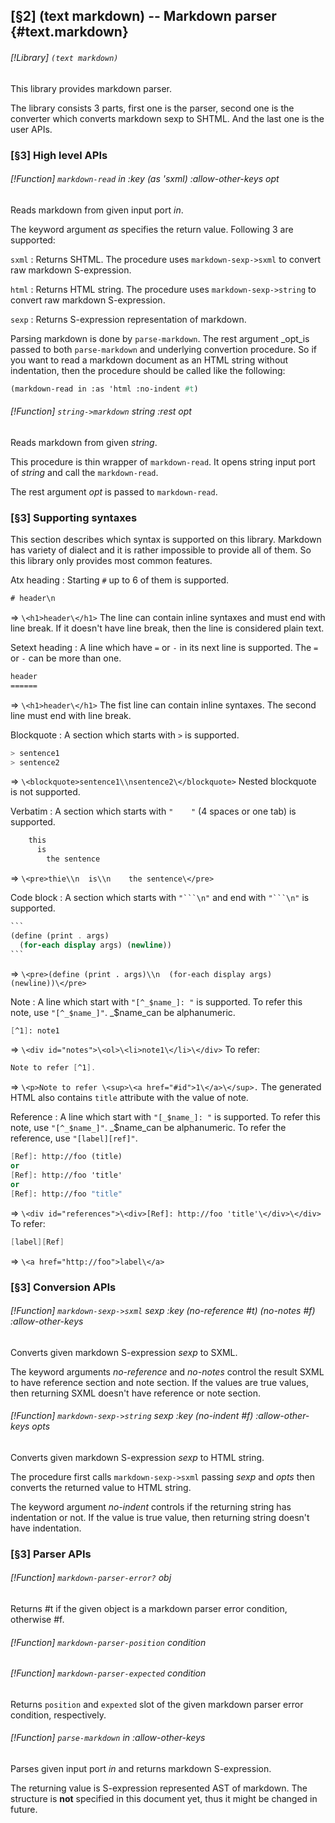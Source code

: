 [§2] (text markdown) -- Markdown parser {#text.markdown}
-------------

###### [!Library] `(text markdown)` 

This library provides markdown parser.

The library consists 3 parts, first one is the parser, second one is the
converter which converts markdown sexp to SHTML. And the last one is the
user APIs.


### [§3] High level APIs

###### [!Function] `markdown-read`  _in_ _:key_ _(as_ _'sxml)_ _:allow-other-keys_ _opt_

Reads markdown from given input port _in_.

The keyword argument _as_ specifies the return value. Following 3 are
supported:

`sxml`
: Returns SHTML. The procedure uses
     `markdown-sexp->sxml` to convert raw markdown S-expression.

`html`
: Returns HTML string.  The procedure uses
     `markdown-sexp->string` to convert raw markdown S-expression.

`sexp`
: Returns S-expression representation of markdown.

Parsing markdown is done by `parse-markdown`. The rest argument _opt_is passed to both `parse-markdown` and underlying convertion procedure.
So if you want to read a markdown document as an HTML string without
indentation, then the procedure should be called like the following:

``````````scheme
(markdown-read in :as 'html :no-indent #t)
``````````



###### [!Function] `string->markdown`  _string_ _:rest_ _opt_

Reads markdown from given _string_.

This procedure is thin wrapper of `markdown-read`. It opens string
input port of _string_ and call the `markdown-read`.

The rest argument _opt_ is passed to `markdown-read`.


### [§3] Supporting syntaxes

This section describes which syntax is supported on this library. Markdown
has variety of dialect and it is rather impossible to provide all of them.
So this library only provides most common features.

Atx heading
: Starting `#` up to 6 of them is supported.
  ``````````scheme
  # header\n
  ``````````
  => ``\<h1>header\</h1>``
  The line can contain inline syntaxes and must end with line break. If it
  doesn't have line break, then the line is considered plain text.

Setext heading
: A line which have `=` or `-` in its
  next line is supported. The `=` or `-` can be more than one.
  ``````````scheme
  header
  ======
  ``````````
  => ``\<h1>header\</h1>``
  The fist line can contain inline syntaxes. The second line must end with
  line break.

Blockquote
: A section which starts with `>` is supported.
  ``````````scheme
  > sentence1
  > sentence2
  ``````````
  => ``\<blockquote>sentence1\\nsentence2\</blockquote>``
  Nested blockquote is not supported.

Verbatim
: A section which starts with `"    "` 
  (4 spaces or one tab) is supported.
  ``````````scheme
      this
        is
          the sentence
  ``````````
  => ``\<pre>thie\\n  is\\n    the sentence\</pre>``

Code block
: A section which starts with `"```\n"` and end with
  `"```\n"` is supported.
  ``````````scheme
  ```
  (define (print . args)
    (for-each display args) (newline))
  ```
  ``````````
  => ``\<pre>(define (print . args)\\n  (for-each display args) (newline))\</pre>``

Note
: A line which start with `"[^_$name_]: "` is 
  supported. To refer this note, use `"[^_$name_]"`. _$name_can be alphanumeric.
  ``````````scheme
  [^1]: note1
  ``````````
  => ``\<div id="notes">\<ol>\<li>note1\</li>\</div>``
  To refer:
  ``````````scheme
  Note to refer [^1].
  ``````````
  => ``\<p>Note to refer \<sup>\<a href="#id">1\</a>\</sup>.``
  The generated HTML also contains `title` attribute with the value of
  note.

Reference
: A line which start with `"[_$name_]: "` is 
  supported. To refer this note, use `"[^_$name_]"`. _$name_can be alphanumeric. To refer the reference, use `"[label][ref]"`.
  ``````````scheme
  [Ref]: http://foo (title)
  or
  [Ref]: http://foo 'title'
  or
  [Ref]: http://foo "title"
  ``````````
  => ``\<div id="references">\<div>[Ref]: http://foo 'title'\</div>\</div>``
  To refer:
  ``````````scheme
  [label][Ref]
  ``````````
  => ``\<a href="http://foo">label\</a>``

### [§3] Conversion APIs

###### [!Function] `markdown-sexp->sxml`  _sexp_ _:key_ _(no-reference_ _#t)_ _(no-notes_ _#f)_ _:allow-other-keys_

Converts given markdown S-expression _sexp_ to SXML.

The keyword arguments _no-reference_ and _no-notes_ control the
result SXML to have reference section and note section. If the values are
true values, then returning SXML doesn't have reference or note section.


###### [!Function] `markdown-sexp->string`  _sexp_ _:key_ _(no-indent_ _#f)_ _:allow-other-keys_ _opts_

Converts given markdown S-expression _sexp_ to HTML string.

The procedure first calls `markdown-sexp->sxml` passing _sexp_ and
_opts_ then converts the returned value to HTML string.

The keyword argument _no-indent_ controls if the returning string
has indentation or not. If the value is true value, then returning string
doesn't have indentation.


### [§3] Parser APIs

###### [!Function] `markdown-parser-error?`  _obj_

Returns #t if the given object is a markdown parser error condition,
otherwise #f.


###### [!Function] `markdown-parser-position`  _condition_
###### [!Function] `markdown-parser-expected`  _condition_

Returns `position` and `expexted` slot of the given
markdown parser error condition, respectively.


###### [!Function] `parse-markdown`  _in_ _:allow-other-keys_

Parses given input port _in_ and returns markdown S-expression.

The returning value is S-expression represented AST of markdown. The
structure is **not** specified in this document yet, thus it might be
changed in future.


